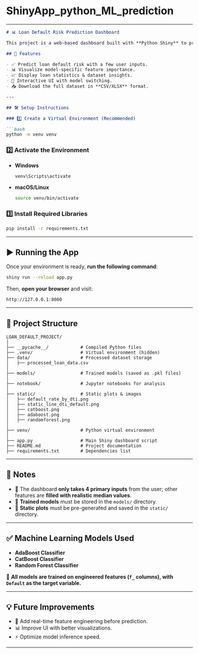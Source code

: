 # ShinyApp_python_ML_prediction

---

```markdown
# 📊 Loan Default Risk Prediction Dashboard

This project is a web-based dashboard built with **Python Shiny** to predict the probability of loan default using trained machine learning models: **AdaBoost, CatBoost, and Random Forest**.

## 🚀 Features

- ✅ Predict loan default risk with a few user inputs.
- 📊 Visualize model-specific feature importance.
- 📈 Display loan statistics & dataset insights.
- 🔄 Interactive UI with model switching.
- 📥 Download the full dataset in **CSV/XLSX** format.

---

## 🛠️ Setup Instructions

### 1️⃣ Create a Virtual Environment (Recommended)

```bash
python -m venv venv
```

### 2️⃣ Activate the Environment

- **Windows**
  ```bash
  venv\Scripts\activate
  ```

- **macOS/Linux**
  ```bash
  source venv/bin/activate
  ```

### 3️⃣ Install Required Libraries

```bash
pip install -r requirements.txt
```

---

## ▶️ Running the App

Once your environment is ready, **run the following command**:

```bash
shiny run --reload app.py
```

Then, **open your browser** and visit:

```
http://127.0.0.1:8000
```

---

## 📁 Project Structure

```
LOAN_DEFAULT_PROJECT/
│
├── __pycache__/            # Compiled Python files
├── .venv/                  # Virtual environment (hidden)
├── data/                   # Processed dataset storage
│   ├── processed_loan_data.csv
│
├── models/                 # Trained models (saved as .pkl files)
│
├── notebook/               # Jupyter notebooks for analysis
│
├── static/                 # Static plots & images
│   ├── default_rate_by_dti.png
│   ├── static_line_dti_default.png
│   ├── catboost.png
│   ├── adaboost.png
│   ├── randomforest.png
│
├── venv/                   # Python virtual environment
│
├── app.py                  # Main Shiny dashboard script
├── README.md               # Project documentation
├── requirements.txt        # Dependencies list
```

---

## 📌 Notes

- 🔹 The dashboard **only takes 4 primary inputs** from the user; other features are **filled with realistic median values**.
- 🔹 **Trained models** must be stored in the `models/` directory.
- 🔹 **Static plots** must be pre-generated and saved in the `static/` directory.

---

## ✅ Machine Learning Models Used

- **AdaBoost Classifier**
- **CatBoost Classifier**
- **Random Forest Classifier**

📌 **All models are trained on engineered features (`f_` columns), with `Default` as the target variable.**

---

## 💡 Future Improvements

- 🔄 Add real-time feature engineering before prediction.
- 📊 Improve UI with better visualizations.
- ⚡ Optimize model inference speed.

---
